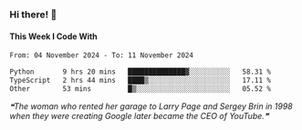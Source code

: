 ### Hi there! 👋

#### This Week I Code With
<!--START_SECTION:waka-->

```txt
From: 04 November 2024 - To: 11 November 2024

Python       9 hrs 20 mins   ██████████████▓░░░░░░░░░░   58.31 %
TypeScript   2 hrs 44 mins   ████▒░░░░░░░░░░░░░░░░░░░░   17.11 %
Other        53 mins         █▒░░░░░░░░░░░░░░░░░░░░░░░   05.52 %
```

<!--END_SECTION:waka-->

<!--STARTS_HERE_QUOTE_README-->
<i>❝The woman who rented her garage to Larry Page and Sergey Brin in 1998 when they were creating Google later became the CEO of YouTube.❞</i>
<!--ENDS_HERE_QUOTE_README-->
